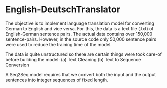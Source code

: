 # English-DeutschTranslator
The objective is to implement language translation model for converting German to English and vice versa.
For this, the data is a text file (.txt) of English-German sentence pairs.
The actual data contains over 150,000 sentence-pairs.
However, in the source code only 50,000 sentence pairs were used to reduce the training time of the model.


The data is quite unstructured so there are certain things were took care-of before building the model: 
(a) Text Cleaning 
(b) Text to Sequence Conversion 

A Seq2Seq model requires that we convert both the input and the output sentences into integer sequences of fixed length.
